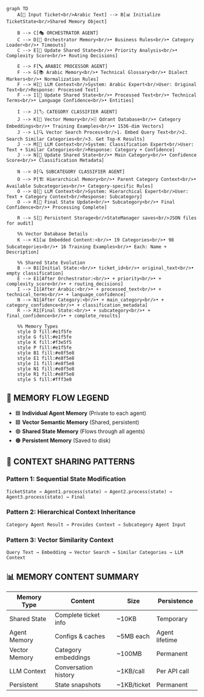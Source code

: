 ```mermaid
graph TD
    A[🎯 Input Ticket<br/>Arabic Text] --> B[📊 Initialize TicketState<br/>Shared Memory Object]
    
    B --> C[🎭 ORCHESTRATOR AGENT]
    C --> D[📝 Orchestrator Memory<br/>• Business Rules<br/>• Category Loader<br/>• Timeouts]
    C --> E[🔄 Update Shared State<br/>• Priority Analysis<br/>• Complexity Score<br/>• Routing Decisions]
    
    E --> F[🔤 ARABIC PROCESSOR AGENT]
    F --> G[📚 Arabic Memory<br/>• Technical Glossary<br/>• Dialect Markers<br/>• Normalization Rules]
    F --> H[🤖 LLM Context<br/>System: Arabic Expert<br/>User: Original Text<br/>Response: Processed Text]
    F --> I[🔄 Update Shared State<br/>• Processed Text<br/>• Technical Terms<br/>• Language Confidence<br/>• Entities]
    
    I --> J[🏷️ CATEGORY CLASSIFIER AGENT]
    J --> K[🧠 Vector Memory<br/>🗄️ Qdrant Database<br/>• Category Embeddings<br/>• Training Examples<br/>• 1536-dim Vectors]
    J --> L[🔍 Vector Search Process<br/>1. Embed Query Text<br/>2. Search Similar Categories<br/>3. Get Top-K Results]
    J --> M[🤖 LLM Context<br/>System: Classification Expert<br/>User: Text + Similar Categories<br/>Response: Category + Confidence]
    J --> N[🔄 Update Shared State<br/>• Main Category<br/>• Confidence Score<br/>• Classification Metadata]
    
    N --> O[🔍 SUBCATEGORY CLASSIFIER AGENT]
    O --> P[🏗️ Hierarchical Memory<br/>• Parent Category Context<br/>• Available Subcategories<br/>• Category-specific Rules]
    O --> Q[🤖 LLM Context<br/>System: Hierarchical Expert<br/>User: Text + Category Context<br/>Response: Subcategory]
    O --> R[🔄 Final State Update<br/>• Subcategory<br/>• Final Confidence<br/>• Processing Complete]
    
    R --> S[💾 Persistent Storage<br/>StateManager saves<br/>JSON files for audit]
    
    %% Vector Database Details
    K --> K1[📊 Embedded Content:<br/>• 19 Categories<br/>• 98 Subcategories<br/>• 16 Training Examples<br/>• Each: Name + Description]
    
    %% Shared State Evolution
    B --> B1[Initial State:<br/>• ticket_id<br/>• original_text<br/>• empty classification]
    E --> E1[After Orchestrator:<br/>• + priority<br/>• + complexity_score<br/>• + routing_decisions]
    I --> I1[After Arabic:<br/>• + processed_text<br/>• + technical_terms<br/>• + language_confidence]
    N --> N1[After Category:<br/>• + main_category<br/>• + category_confidence<br/>• + classification_metadata]
    R --> R1[Final State:<br/>• + subcategory<br/>• + final_confidence<br/>• + complete_results]
    
    %% Memory Types
    style D fill:#e1f5fe
    style G fill:#e1f5fe  
    style K fill:#f3e5f5
    style P fill:#e1f5fe
    style B1 fill:#e8f5e8
    style E1 fill:#e8f5e8
    style I1 fill:#e8f5e8
    style N1 fill:#e8f5e8
    style R1 fill:#e8f5e8
    style S fill:#fff3e0
```

## 🧠 MEMORY FLOW LEGEND

- 🟦 **Individual Agent Memory** (Private to each agent)
- 🟪 **Vector Semantic Memory** (Shared, persistent)  
- 🟢 **Shared State Memory** (Flows through all agents)
- 🟠 **Persistent Memory** (Saved to disk)

## 🔄 CONTEXT SHARING PATTERNS

### Pattern 1: Sequential State Modification
```
TicketState → Agent1.process(state) → Agent2.process(state) → Agent3.process(state) → Final
```

### Pattern 2: Hierarchical Context Inheritance  
```
Category Agent Result → Provides Context → Subcategory Agent Input
```

### Pattern 3: Vector Similarity Context
```
Query Text → Embedding → Vector Search → Similar Categories → LLM Context
```

## 📊 MEMORY CONTENT SUMMARY

| Memory Type | Content | Size | Persistence |
|-------------|---------|------|-------------|
| Shared State | Complete ticket info | ~10KB | Temporary |
| Agent Memory | Configs & caches | ~5MB each | Agent lifetime |
| Vector Memory | Category embeddings | ~100MB | Permanent |
| LLM Context | Conversation history | ~1KB/call | Per API call |
| Persistent | State snapshots | ~1KB/ticket | Permanent |

